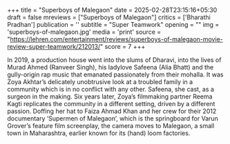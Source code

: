 +++
title = "Superboys of Malegaon"
date = 2025-02-28T23:15:16+05:30
draft = false
mreviews = ["Superboys of Malegaon"]
critics = ['Bharathi Pradhan']
publication = ''
subtitle = "Super Teamwork"
opening = ""
img = 'superboys-of-malegaon.jpg'
media = 'print'
source = "https://lehren.com/entertainment/reviews/superboys-of-malegaon-movie-review-super-teamwork/212013/"
score = 7
+++

In 2019, a production house went into the slums of Dharavi, into the lives of Murad Ahmed (Ranveer Singh), his ladylove Safeena (Alia Bhatt) and the gully-origin rap music that emanated passionately from their mohalla. It was Zoya Akhtar’s delicately unobtrusive look at a troubled family in a community which is in no conflict with any other. Safeena, she cast, as a surgeon in the making. Six years later, Zoya’s filmmaking partner Reema Kagti replicates the community in a different setting, driven by a different passion. Doffing her hat to Faiza Ahmad Khan and her crew for their 2012 documentary ‘Supermen of Malegaon’, which is the springboard for Varun Grover’s feature film screenplay, the camera moves to Malegaon, a small town in Maharashtra, earlier known for its (hand) loom factories.
